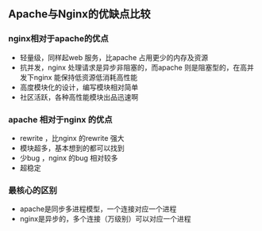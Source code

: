 ## Apache与Nginx的优缺点比较 

### nginx相对于apache的优点
* 轻量级，同样起web 服务，比apache 占用更少的内存及资源 
* 抗并发，nginx 处理请求是异步非阻塞的，而apache 则是阻塞型的，在高并发下nginx 能保持低资源低消耗高性能
* 高度模块化的设计，编写模块相对简单
* 社区活跃，各种高性能模块出品迅速啊 

### apache 相对于nginx 的优点
* rewrite ，比nginx 的rewrite 强大 
* 模块超多，基本想到的都可以找到
* 少bug ，nginx 的bug 相对较多
* 超稳定 

### 最核心的区别
* apache是同步多进程模型，一个连接对应一个进程
* nginx是异步的，多个连接（万级别）可以对应一个进程